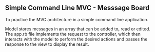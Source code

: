 ## Simple Command Line MVC - Messsage Board

To practice the MVC architecture in a simple command line application.


Model stores messages in an array that can be added to, read or edited.
The app.rb file implements the request to the controller, which then interacts with the model to perform the desired
actions and passes the response to the view to display the result.